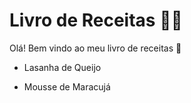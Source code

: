 # Livro de Receitas :man_cook:



Olá! Bem vindo ao meu livro de receitas :wave:

- Lasanha de Queijo 

- Mousse de Maracujá

  
